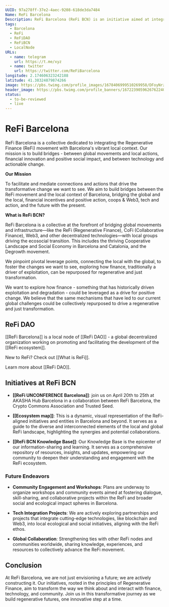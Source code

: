 ```yaml
---
UUID: 97a278ff-37e2-4aec-9208-618de3da7484
Name: ReFi Barcelona
Description: ReFi Barcelona (ReFi BCN) is an initiative aimed at integrating regenerative finance principles within the unique context of Barcelona.
tags:
  - Barcelona
  - ReFi
  - ReFiDAO
  - ReFiBCN
  - LocalNode
URLs:
  - name: telegram
    url: https://t.me/xyz
  - name: twitter
    url: https://twitter.com/ReFiBarcelona
longitude: 2.174606323242188
latitude: 41.38324879874266
image: https://pbs.twimg.com/profile_images/1678406999510269958/DFoyNrzy_400x400.jpg
header_image: https://pbs.twimg.com/profile_banners/1672239059626762240/1690210870/1500x500
status:
  - to-be-reviewed
  - live
---
```

# ReFi Barcelona

ReFi Barcelona is a collective dedicated to integrating the Regenerative Finance (ReFi) movement with Barcelona's vibrant local context. Our mission is to build bridges - between global movements and local actions, financial innovation and positive social impact, and between technology and actionable change.

**Our Mission**

To facilitate and mediate connections and actions that drive the transformative change we want to see. We aim to build bridges between the ReFi movement and the local context of Barcelona, bridging the global and the local, financial incentives and positive action, coops & Web3, tech and action, and the future with the present.

**What is ReFi BCN?**

ReFi Barcelona is a collective at the forefront of bridging global movements and infrastructure—like the ReFi (Regenerative Finance), CoFi (Collaborative Finance), Web3, and other decentralized technologies—with local groups driving the ecosocial transition. This includes the thriving Cooperative Landscape and Social Economy in Barcelona and Catalonia, and the Degrowth movement.

We pinpoint pivotal leverage points, connecting the local with the global, to foster the changes we want to see, exploring how finance, traditionally a driver of exploitation, can be repurposed for regenerative and just transformation.

We want to explore how finance - something that has historically driven exploitation and degradation - could be leveraged as a drive for positive change. We believe that the same mechanisms that have led to our current global challenges could be collectively repurposed to drive a regenerative and just transformation.

## ReFi DAO

[[ReFi Barcelona]] is a local node of [[ReFi DAO]] - a global decentralized organization working on promoting and facilitating the development of the [[ReFi ecosystem]].

New to ReFi? Check out [[What is ReFi]].

Learn more about [[ReFi DAO]].

## Initiatives at ReFi BCN

- **[[ReFi UNCONFERENCE Barcelona]]**: join us on April 20th to 25th at AKASHA Hub Barcelona in a collaboration between ReFi Barcelona, the Crypto Commons Association and Trusted Seed.

- **[[Ecosystem map]]**: This is a dynamic, visual representation of the ReFi-aligned initiatives and entities in Barcelona and beyond. It serves as a guide to the diverse and interconnected elements of the local and global ReFi landscape, highlighting the synergies and potential collaborations.

- **[[ReFi BCN Knowledge Base]]**: Our Knowledge Base is the epicenter of our information-sharing and learning. It serves as a comprehensive repository of resources, insights, and updates, empowering our community to deepen their understanding and engagement with the ReFi ecosystem.

### Future Endeavors

- **Community Engagement and Workshops**: Plans are underway to organize workshops and community events aimed at fostering dialogue, skill-sharing, and collaborative projects within the ReFi and broader social and ecological impact spheres in Barcelona.

- **Tech Integration Projects**: We are actively exploring partnerships and projects that integrate cutting-edge technologies, like blockchain and Web3, into local ecological and social initiatives, aligning with the ReFi ethos.

- **Global Collaboration**: Strengthening ties with other ReFi nodes and communities worldwide, sharing knowledge, experiences, and resources to collectively advance the ReFi movement.

## Conclusion

At ReFi Barcelona, we are not just envisioning a future; we are actively constructing it. Our initiatives, rooted in the principles of Regenerative Finance, aim to transform the way we think about and interact with finance, technology, and community. Join us in this transformative journey as we build regenerative futures, one innovative step at a time.